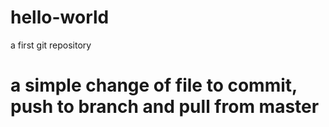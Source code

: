 # hello-world
a first git repository


# a simple change of file to commit, push to branch and pull from master

